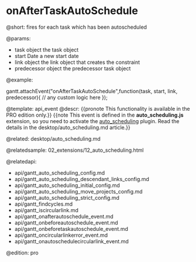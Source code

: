 onAfterTaskAutoSchedule
=============

@short:
	fires for each task which has been autoscheduled

@params:
- task					object					the task object
- start					Date					a new start date
- link					object					the link object that creates the constraint 
- predecessor			object					the predecessor task object


@example:

gantt.attachEvent("onAfterTaskAutoSchedule",function(task, start, link, predecessor){
    // any custom logic here
});

@template:	api_event
@descr:
{{pronote This functionality is available in the PRO edition only.}}
{{note This event is defined in the **auto_scheduling.js** extension, so you need to activate the [auto_scheduling](desktop/extensions_list.md#autoscheduling) plugin. Read the details in the desktop/auto_scheduling.md article.}}


@related:
desktop/auto_scheduling.md

@relatedsample:
02_extensions/12_auto_scheduling.html

@relatedapi:

- api/gantt_auto_scheduling_config.md
- api/gantt_auto_scheduling_descendant_links_config.md
- api/gantt_auto_scheduling_initial_config.md
- api/gantt_auto_scheduling_move_projects_config.md
- api/gantt_auto_scheduling_strict_config.md
- api/gantt_findcycles.md
- api/gantt_iscircularlink.md
- api/gantt_onafterautoschedule_event.md
- api/gantt_onbeforeautoschedule_event.md
- api/gantt_onbeforetaskautoschedule_event.md
- api/gantt_oncircularlinkerror_event.md
- api/gantt_onautoschedulecircularlink_event.md

@edition:
pro